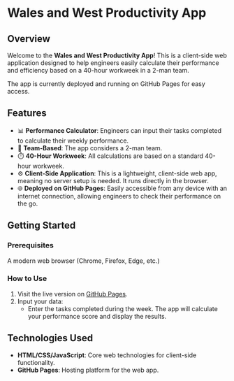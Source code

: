# Wales and West Productivity App

## Overview

Welcome to the **Wales and West Productivity App**! This is a client-side web application designed to help engineers easily calculate their performance and efficiency based on a 40-hour workweek in a 2-man team.

The app is currently deployed and running on GitHub Pages for easy access.

## Features

- 📊 **Performance Calculator**: Engineers can input their tasks completed to calculate their weekly performance.
- 👥 **Team-Based**: The app considers a 2-man team.
- ⏱️ **40-Hour Workweek**: All calculations are based on a standard 40-hour workweek.
- ⚙️ **Client-Side Application**: This is a lightweight, client-side web app, meaning no server setup is needed. It runs directly in the browser.
- 🌐 **Deployed on GitHub Pages**: Easily accessible from any device with an internet connection, allowing engineers to check their performance on the go.

## Getting Started

### Prerequisites
A modern web browser (Chrome, Firefox, Edge, etc.)

### How to Use

1. Visit the live version on [GitHub Pages]([https://your-github-pages-url](https://christopherpeacock.github.io/Virtualis9.github.io-PMF/)).
2. Input your data:
   - Enter the tasks completed during the week. The app will calculate your performance score and display the results.

## Technologies Used

- **HTML/CSS/JavaScript**: Core web technologies for client-side functionality.
- **GitHub Pages**: Hosting platform for the web app.


